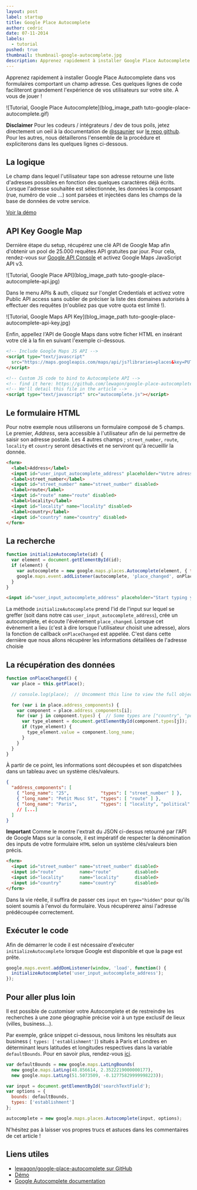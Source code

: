 ```yaml
---
layout: post
label: startup
title: Google Place Autocomplete
author: cedric
date: 07-11-2014
labels:
  - tutorial
pushed: true
thumbnail: thumbnail-google-autocomplete.jpg
description: Apprenez rapidement à installer Google Place Autocomplete dans vos formulaires comportant une adresse. Ces quelques lignes de code faciliteront grandement l'expérience de vos utilisateurs sur votre site. À vous de jouer !
---
```


Apprenez rapidement à installer Google Place Autocomplete dans vos formulaires comportant un champ adresse. Ces quelques lignes de code faciliteront grandement l'expérience de vos utilisateurs sur votre site. À vous de jouer !

![Tutorial, Google Place Autocomplete](blog_image_path tuto-google-place-autocomplete.gif)

**Disclaimer** Pour les codeurs / intégrateurs / dev de tous poils, jetez directement un oeil à la documentation de [@ssaunier](https://twitter.com/ssaunier) sur [le repo github](https://github.com/lewagon/google-place-autocomplete). Pour les autres, nous détaillerons l'ensemble de la procédure et expliciterons dans les quelques lignes ci-dessous.

## La logique

Le champ dans lequel l'utilisateur tape son adresse retourne une liste d'adresses possibles en fonction des quelques caractères déjà écrits. Lorsque l'adresse souhaitée est sélectionnée, les données la composant (rue, numéro de voie ...) sont parsées et injectées dans les champs de la base de données de votre service.

[Voir la démo](http://lewagon.github.io/google-place-autocomplete/)

## API Key Google Map

Dernière étape du setup, récupérez une clé API de Google Map afin d'obtenir un pool de 25.000 requêtes API gratuites par jour. Pour cela, rendez-vous sur [Google API Console](https://code.google.com/apis/console) et activez Google Maps JavaScript API v3.

![Tutorial, Google Place API](blog_image_path tuto-google-place-autocomplete-api.jpg)

Dans le menu APIs & auth, cliquez sur l'onglet Credentials et activez votre Public API access sans oublier de préciser la liste des domaines autorisés à effectuer des requêtes (n'oubliez pas que votre quota est limité !).

![Tutorial, Google Maps API Key](blog_image_path tuto-google-place-autocomplete-api-key.jpg)

Enfin, appellez l'API de Google Maps dans votre ficher HTML en insérant votre clé à la fin en suivant l'exemple ci-dessous.


```html
<!-- Include Google Maps JS API -->
<script type="text/javascript"
  src="https://maps.googleapis.com/maps/api/js?libraries=places&key=PUT_YOUR_OWN_KEY_HERE">
</script>

<!-- Custom JS code to bind to Autocomplete API -->
<!-- find it here: https://github.com/lewagon/google-place-autocomplete/blob/gh-pages/autocomplete.js -->
<!-- We'll detail this file in the article -->
<script type="text/javascript" src="autocomplete.js"></script>
```

## Le formulaire HTML

Pour notre exemple nous utiliserons un formulaire composé de 5 champs. Le premier, *Address*, sera accessible à l'utilisateur afin de lui permettre de saisir son adresse postale. Les 4 autres champs ; `street_number`, `route`, `locality` et `country` seront désactivés et ne serviront qu'à recueillir la donnée.

```html
<form>
  <label>Address</label>
  <input id="user_input_autocomplete_address" placeholder="Votre adresse...">
  <label>street_number</label>
  <input id="street_number" name="street_number" disabled>
  <label>route</label>
  <input id="route" name="route" disabled>
  <label>locality</label>
  <input id="locality" name="locality" disabled>
  <label>country</label>
  <input id="country" name="country" disabled>
</form>
```

## La recherche

```js
function initializeAutocomplete(id) {
  var element = document.getElementById(id);
  if (element) {
    var autocomplete = new google.maps.places.Autocomplete(element, { types: ['geocode'] });
    google.maps.event.addListener(autocomplete, 'place_changed', onPlaceChanged);
  }
}
```

```html
<input id="user_input_autocomplete_address" placeholder="Start typing your address...">
```

La méthode ```initializeAutocomplete``` prend l'id de l'input sur lequel se greffer (soit dans notre cas ```user_input_autocomplete_address```), crée un autocomplete, et écoute l'événement ```place_changed```. Lorsque cet évènement a lieu (c'est à dire lorsque l'utilisateur choisit une adresse), alors la fonction de callback ```onPlaceChanged``` est appelée. C'est dans cette dernière que nous allons récupérer les informations détaillées de l'adresse choisie

## La récupération des données

```js
function onPlaceChanged() {
  var place = this.getPlace();

  // console.log(place);  // Uncomment this line to view the full object returned by Google API.

  for (var i in place.address_components) {
    var component = place.address_components[i];
    for (var j in component.types) {  // Some types are ["country", "political"]
      var type_element = document.getElementById(component.types[j]);
      if (type_element) {
        type_element.value = component.long_name;
      }
    }
  }
}
```

À partir de ce point, les informations sont découpées et son dispatchées dans un tableau avec un système clés/valeurs.

```json
{
  "address_components": [
    { "long_name": "25",            "types": [ "street_number" ] },
    { "long_name": "Petit Musc St", "types": [ "route" ] },
    { "long_name": "Paris",         "types": [ "locality", "political" ] }
    // [...]
  ]
}
```

**Important** Comme le montre l'extrait du JSON ci-dessus retourné par l'API de Google Maps sur la console, il est impératif de respecter la dénomination des inputs de votre formulaire ```HTML``` selon un système clés/valeurs bien précis.

```html
<form>
  <input id="street_number" name="street_number" disabled>
  <input id="route"         name="route"         disabled>
  <input id="locality"      name="locality"      disabled>
  <input id="country"       name="country"       disabled>
</form>
```

Dans la vie réelle, il suffira de passer ces `input` en `type="hidden"` pour qu'ils soient soumis à
l'envoi du formulaire. Vous récupérerez ainsi l'adresse prédécoupée correctement.

## Exécuter le code

Afin de démarrer le code il est nécessaire d'exécuter ```initializeAutocomplete``` lorsque Google est disponible et que la page est prête.

```js
google.maps.event.addDomListener(window, 'load', function() {
  initializeAutocomplete('user_input_autocomplete_address');
});
```

## Pour aller plus loin

Il est possible de customiser votre Autocomplete et de restreindre les recherches à une zone géographie précise voir à un type exclusif de lieux (villes, business...).

Par exemple, grâce snippet ci-dessous, nous limitons les résultats aux business (``` types: ['establishment']```) situés à Paris et Londres en déterminant leurs latitudes et longitudes respectives dans la variable ```defaultBounds```. Pour en savoir plus, rendez-vous [ici](https://developers.google.com/maps/documentation/javascript/places-autocomplete).

```js
var defaultBounds = new google.maps.LatLngBounds(
  new google.maps.LatLng(48.856614, 2.3522219000000177),
  new google.maps.LatLng(51.5073509, -0.12775829999998223));

var input = document.getElementById('searchTextField');
var options = {
  bounds: defaultBounds,
  types: ['establishment']
};

autocomplete = new google.maps.places.Autocomplete(input, options);
```

N'hésitez pas à laisser vos propres trucs et astuces dans les commentaires de cet article !

## Liens utiles

- [lewagon/google-place-autocomplete sur GitHub](https://github.com/lewagon/google-place-autocomplete)
- [Démo](http://lewagon.github.io/google-place-autocomplete/)
- [Google Autocomplete documentation](https://developers.google.com/maps/documentation/javascript/places-autocomplete)